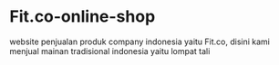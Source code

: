 # Fit.co-online-shop
website penjualan produk company indonesia yaitu Fit.co, disini kami menjual mainan tradisional indonesia yaitu lompat tali
